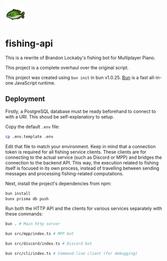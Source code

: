<img src="./fish_icon.png" width="64" alt="Crucian Carp" />

# fishing-api

This is a rewrite of Brandon Lockaby's fishing bot for Multiplayer Piano.

This project is a complete overhaul over the original script.

This project was created using `bun init` in bun v1.0.25. [Bun](https://bun.sh) is a fast all-in-one JavaScript runtime.

## Deployment

Firstly, a PostgreSQL database must be ready beforehand to connect to with a URI. This shoud be self-explanatory to setup.

Copy the default `.env` file:

```bash
cp .env.template .env
```

Edit that file to match your environment. Keep in mind that a connection token is required for all fishing service clients. These clients are for connecting to the actual service (such as Discord or MPP) and bridges the connection to the backend API. This way, the execution related to fishing itself is focused in its own process, instead of travelling between sending messages and processing fishing-related computations.

Next, install the project's dependencies from npm:

```bash
bun install
bunx prisma db push
```

Run both the HTTP API and the clients for various services separately with these commands:

```bash
bun . # Main http server
```

```bash
bun src/mpp/index.ts # MPP bot
```

```bash
bun src/discord/index.ts # Discord bot
```

```bash
bun src/cli/index.ts # Command-line client (for debugging)
```
